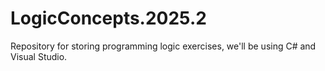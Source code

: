 # LogicConcepts.2025.2
Repository for storing programming logic exercises, we'll be using C# and Visual Studio.
